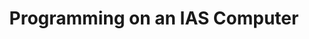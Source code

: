 ---
layout: post
tag: Computer Architecture 
title: Programming on an IAS Computer
description: Using 21 IAS instructions to create a program and analysis on how Von Neumann's architecture works
---